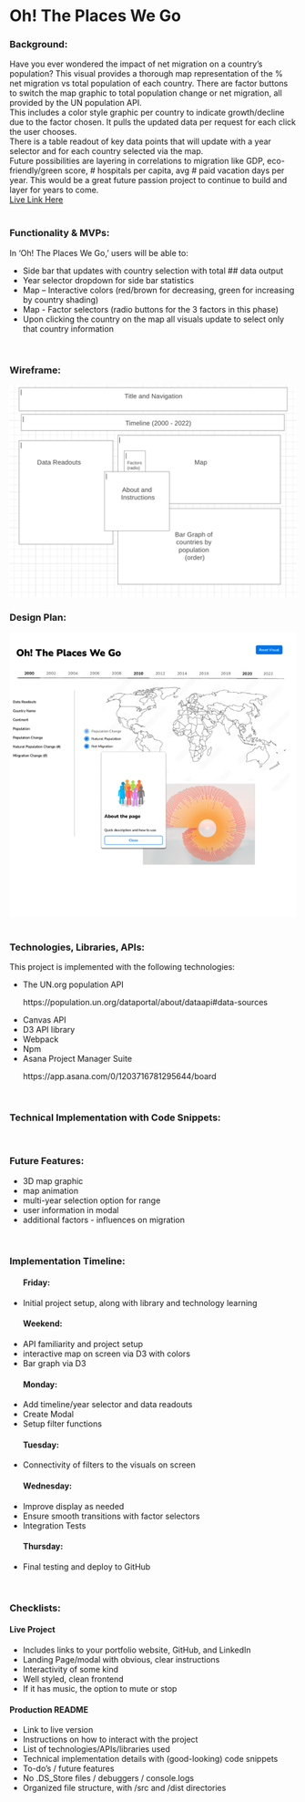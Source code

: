 <h1>Oh! The Places We Go</h1>

<section>
<h3>Background:</h3>
<div>
Have you ever wondered the impact of net migration on a country’s population? This visual provides a thorough map representation of the % net migration vs total population of each country. There are factor buttons to switch the map graphic to total population change or net migration, all provided by the UN population API. 
</div>
<div>
This includes a color style graphic per country to indicate growth/decline due to the factor chosen. It pulls the updated data per request for each click the user chooses. 
</div>
<div>
There is a table readout of key data points that will update with a year selector and for each country selected via the map.
</div>
<div>
Future possibilities are layering in correlations to migration like GDP, eco-friendly/green score, # hospitals per capita, avg # paid vacation days per year. This would be a great future passion project to continue to build and layer for years to come. 
</div>
</section>

<section>
<a href="https://shawnaehartley.github.io/Oh-The-Places-We-Go/">Live Link Here</a>
</section>

</br>

<section>
<h3>Functionality & MVPs:</h3>
<div>
In ‘Oh! The Places We Go,’ users will be able to:
	<ul>
		<li>Side bar that updates with country selection with total ## data output</li>
		<li>Year selector dropdown for side bar statistics</li>
		<li>Map – Interactive colors (red/brown for decreasing, green for increasing by country shading)</li>
		<li>Map - Factor selectors (radio buttons for the 3 factors in this phase)</li>
		<li>Upon clicking the country on the map all visuals update to select only that country information</li>
	</ul>
</div>
</section>

</br>

<section>
<h3>Wireframe:</h3>
    <img src="./assets/images/wireframe.png">
</section>

<section>
<h3>Design Plan: </h3>
<img src="./assets/images/design.png">
</section>

</br>

<section>
<h3>Technologies, Libraries, APIs:</h3>
<div>This project is implemented with the following technologies:
	<ul>
		<li>The UN.org population API </li> <p>https://population.un.org/dataportal/about/dataapi#data-sources</p>
		<li>Canvas API</li>
		<li>D3 API library</li>
		<li>Webpack</li>
		<li>Npm</li>
		<li>Asana Project Manager Suite</li> <p>https://app.asana.com/0/1203716781295644/board</p>
	</ul>
</div>
</section>

</br>

<section>
<h3>Technical Implementation with Code Snippets:</h3>
<div>
<p></p>
<p></p>
</div>
</section>

</br>

<section>
<h3>Future Features:</h3>
<div>
<ul>
<li>3D map graphic</li>
<li>map animation</li>
<li>multi-year selection option for range</li>
<li>user information in modal</li>
<li>additional factors - influences on migration</li>
</ul>
</div>
</section>

</br>

<section>
<h3>Implementation Timeline:</h3>
<ul>
	<h4>Friday:</h4>
		<li>Initial project setup, along with library and technology learning</li>
	<h4>Weekend: </h4>
		<li>API familiarity and project setup</li>
		<li>interactive map on screen via D3 with colors</li>
		<li>Bar graph via D3</li>
	<h4>Monday: </h4>
		<li>Add timeline/year selector and data readouts</li>
		<li>Create Modal</li>
		<li>Setup filter functions</li>
	<h4>Tuesday: </h4>
		<li>Connectivity of filters to the visuals on screen</li>
	<h4>Wednesday: </h4>
		<li>Improve display as needed</li>
		<li>Ensure smooth transitions with factor selectors</li>
		<li>Integration Tests</li>
	<h4>Thursday: </h4>
		<li>Final testing and deploy to GitHub</li>
</ul>
</section>

</br>

<section>
<h3>Checklists:</h3>
<h4>Live Project</h4>
	<ul>
		<li>Includes links to your portfolio website, GitHub, and LinkedIn</li>
		<li>Landing Page/modal with obvious, clear instructions</li>
		<li>Interactivity of some kind</li>
		<li>Well styled, clean frontend</li>
		<li>If it has music, the option to mute or stop</li>
	</ul>
<h4>Production README</h4>
	<ul>
		<li>Link to live version</li>
		<li>Instructions on how to interact with the project</li>
		<li>List of technologies/APIs/libraries used</li>
		<li>Technical implementation details with (good-looking) code snippets</li>
		<li>To-do’s / future features</li>
		<li>No .DS_Store files / debuggers / console.logs</li>
		<li>Organized file structure, with /src and /dist directories</li>
	</ul>
</section>